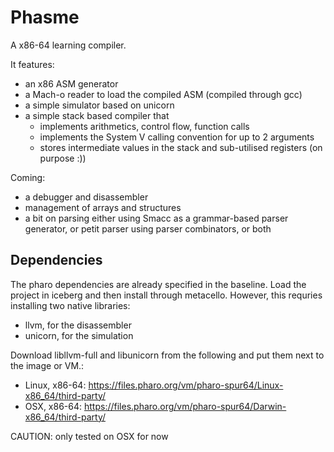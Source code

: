 # Phasme

A x86-64 learning compiler.

It features:
 - an x86 ASM generator
 - a Mach-o reader to load the compiled ASM (compiled through gcc)
 - a simple simulator based on unicorn
 - a simple stack based compiler that
    - implements arithmetics, control flow, function calls
    - implements the System V calling convention for up to 2 arguments
    - stores intermediate values in the stack and sub-utilised registers (on purpose :))

Coming:
 - a debugger and disassembler
 - management of arrays and structures
 - a bit on parsing either using Smacc as a grammar-based parser generator, or petit parser using parser combinators, or both

## Dependencies

The pharo dependencies are already specified in the baseline. Load the project in iceberg and then install through metacello.
However, this requries installing two native libraries: 
 - llvm, for the disassembler
 - unicorn, for the simulation

Download libllvm-full and libunicorn from the following and put them next to the image or VM.:
 - Linux, x86-64: https://files.pharo.org/vm/pharo-spur64/Linux-x86_64/third-party/
 - OSX, x86-64: https://files.pharo.org/vm/pharo-spur64/Darwin-x86_64/third-party/

CAUTION: only tested on OSX for now
